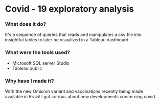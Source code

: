 # Covid - 19 exploratory analysis

### What does it do?

It's a sequence of queries that reads and manipulates a csv file into insightful tables to later be visualized in a Tableau dashboard.

### What were the tools used?

- Microsoft SQL server Studio
- Tableau public

### Why have I made it?

With the new Omicron variant and vaccinations recently being made available in Brazil I got curious about new developments concerning covid.
